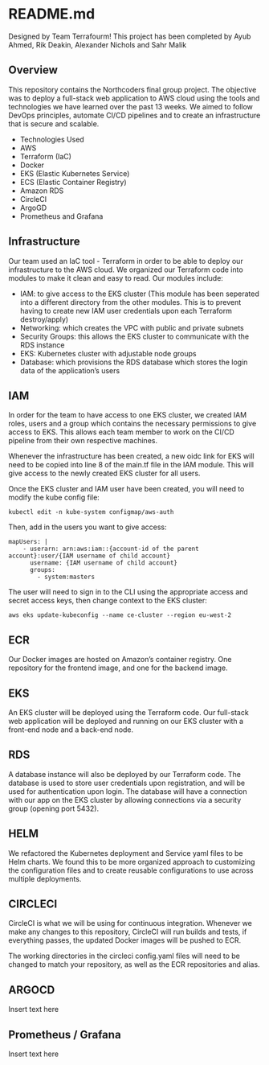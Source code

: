 # README.md

Designed by Team Terrafourm! This project has been completed by Ayub Ahmed, Rik Deakin, Alexander Nichols and Sahr Malik

## Overview
This repository contains the Northcoders final group project. The objective was to deploy a full-stack web application to AWS cloud using the tools and technologies we have learned over the past 13 weeks. We aimed to follow DevOps principles, automate CI/CD pipelines and to create an infrastructure that is secure and scalable. 


* Technologies Used
* AWS
* Terraform (IaC)
* Docker 
* EKS (Elastic Kubernetes Service)
* ECS (Elastic Container Registry)
* Amazon RDS
* CircleCI
* ArgoGD
* Prometheus and Grafana

## Infrastructure
Our team used an IaC tool - Terraform in order to be able to deploy our infrastructure to the AWS cloud. We organized our Terraform code into modules to make it clean and easy to read. Our modules include:
* IAM: to give access to the EKS cluster (This module has been seperated into a different directory from the other modules. This is to prevent having to create new IAM user credentials upon each Terraform destroy/apply)
* Networking: which creates the VPC with public and private subnets
* Security Groups: this allows the EKS cluster to communicate with the RDS instance
* EKS: Kubernetes cluster with adjustable node groups
* Database: which provisions the RDS database which stores the login data of the application’s users

## IAM
In order for the team to have access to one EKS cluster, we created IAM roles, users and a group which contains the necessary permissions to give access to EKS. This allows each team member to work on the CI/CD pipeline from their own respective machines. 

Whenever the infrastructure has been created, a new oidc link for EKS will need to be copied into line 8 of the main.tf file in the IAM module. This will give access to the newly created EKS cluster for all users. 

Once the EKS cluster and IAM user have been created, you will need to modify the kube config file: 
```
kubectl edit -n kube-system configmap/aws-auth
```

Then, add in the users you want to give access: 
```
mapUsers: |
    - userarn: arn:aws:iam::{account-id of the parent account}:user/{IAM username of child account}
      username: {IAM username of child account}
      groups:
        - system:masters
 ```

The user will need to sign in to the CLI using the appropriate access and secret access keys, then change context to the EKS cluster: 
```
aws eks update-kubeconfig --name ce-cluster --region eu-west-2
```

## ECR
Our Docker images are hosted on Amazon’s container registry. One repository for the frontend image, and one for the backend image. 


## EKS
An EKS cluster will be deployed using the Terraform code. Our full-stack web application will be deployed and running on our EKS cluster with a front-end node and a back-end node.


## RDS
A database instance will also be deployed by our Terraform code. The database is used to store user credentials upon registration, and will be used for authentication upon login. The database will have a connection with our app on the EKS cluster by allowing connections via a security group (opening port 5432).


## HELM
We refactored the Kubernetes deployment and Service yaml files to be Helm charts. We found this to be more organized approach to customizing the configuration files and to create reusable configurations to use across multiple deployments. 


## CIRCLECI
CircleCI is what we will be using for continuous integration. Whenever we make any changes to this repository, CircleCI will run builds and tests, if everything passes, the updated Docker images will be pushed to ECR.

The working directories in the circleci config.yaml files will need to be changed to match your repository, as well as the ECR repositories and alias. 


## ARGOCD
Insert text here


## Prometheus / Grafana
Insert text here
